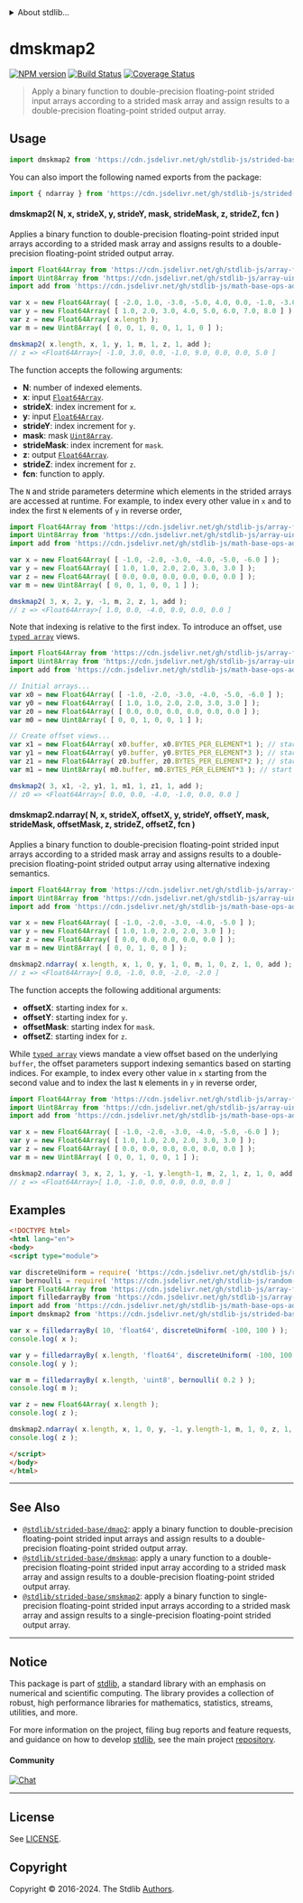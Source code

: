 <!--

@license Apache-2.0

Copyright (c) 2021 The Stdlib Authors.

Licensed under the Apache License, Version 2.0 (the "License");
you may not use this file except in compliance with the License.
You may obtain a copy of the License at

   http://www.apache.org/licenses/LICENSE-2.0

Unless required by applicable law or agreed to in writing, software
distributed under the License is distributed on an "AS IS" BASIS,
WITHOUT WARRANTIES OR CONDITIONS OF ANY KIND, either express or implied.
See the License for the specific language governing permissions and
limitations under the License.

-->

<!-- lint disable maximum-heading-length -->


<details>
  <summary>
    About stdlib...
  </summary>
  <p>We believe in a future in which the web is a preferred environment for numerical computation. To help realize this future, we've built stdlib. stdlib is a standard library, with an emphasis on numerical and scientific computation, written in JavaScript (and C) for execution in browsers and in Node.js.</p>
  <p>The library is fully decomposable, being architected in such a way that you can swap out and mix and match APIs and functionality to cater to your exact preferences and use cases.</p>
  <p>When you use stdlib, you can be absolutely certain that you are using the most thorough, rigorous, well-written, studied, documented, tested, measured, and high-quality code out there.</p>
  <p>To join us in bringing numerical computing to the web, get started by checking us out on <a href="https://github.com/stdlib-js/stdlib">GitHub</a>, and please consider <a href="https://opencollective.com/stdlib">financially supporting stdlib</a>. We greatly appreciate your continued support!</p>
</details>

# dmskmap2

[![NPM version][npm-image]][npm-url] [![Build Status][test-image]][test-url] [![Coverage Status][coverage-image]][coverage-url] <!-- [![dependencies][dependencies-image]][dependencies-url] -->

> Apply a binary function to double-precision floating-point strided input arrays according to a strided mask array and assign results to a double-precision floating-point strided output array.

<section class="intro">

</section>

<!-- /.intro -->



<section class="usage">

## Usage

```javascript
import dmskmap2 from 'https://cdn.jsdelivr.net/gh/stdlib-js/strided-base-dmskmap2@esm/index.mjs';
```

You can also import the following named exports from the package:

```javascript
import { ndarray } from 'https://cdn.jsdelivr.net/gh/stdlib-js/strided-base-dmskmap2@esm/index.mjs';
```

#### dmskmap2( N, x, strideX, y, strideY, mask, strideMask, z, strideZ, fcn )

Applies a binary function to double-precision floating-point strided input arrays according to a strided mask array and assigns results to a double-precision floating-point strided output array.

```javascript
import Float64Array from 'https://cdn.jsdelivr.net/gh/stdlib-js/array-float64@esm/index.mjs';
import Uint8Array from 'https://cdn.jsdelivr.net/gh/stdlib-js/array-uint8@esm/index.mjs';
import add from 'https://cdn.jsdelivr.net/gh/stdlib-js/math-base-ops-add@esm/index.mjs';

var x = new Float64Array( [ -2.0, 1.0, -3.0, -5.0, 4.0, 0.0, -1.0, -3.0 ] );
var y = new Float64Array( [ 1.0, 2.0, 3.0, 4.0, 5.0, 6.0, 7.0, 8.0 ] );
var z = new Float64Array( x.length );
var m = new Uint8Array( [ 0, 0, 1, 0, 0, 1, 1, 0 ] );

dmskmap2( x.length, x, 1, y, 1, m, 1, z, 1, add );
// z => <Float64Array>[ -1.0, 3.0, 0.0, -1.0, 9.0, 0.0, 0.0, 5.0 ]
```

The function accepts the following arguments:

-   **N**: number of indexed elements.
-   **x**: input [`Float64Array`][@stdlib/array/float64].
-   **strideX**: index increment for `x`.
-   **y**: input [`Float64Array`][@stdlib/array/float64].
-   **strideY**: index increment for `y`.
-   **mask**: mask [`Uint8Array`][@stdlib/array/uint8].
-   **strideMask**: index increment for `mask`.
-   **z**: output [`Float64Array`][@stdlib/array/float64].
-   **strideZ**: index increment for `z`.
-   **fcn**: function to apply.

The `N` and stride parameters determine which elements in the strided arrays are accessed at runtime. For example, to index every other value in `x` and to index the first `N` elements of `y` in reverse order,

```javascript
import Float64Array from 'https://cdn.jsdelivr.net/gh/stdlib-js/array-float64@esm/index.mjs';
import Uint8Array from 'https://cdn.jsdelivr.net/gh/stdlib-js/array-uint8@esm/index.mjs';
import add from 'https://cdn.jsdelivr.net/gh/stdlib-js/math-base-ops-add@esm/index.mjs';

var x = new Float64Array( [ -1.0, -2.0, -3.0, -4.0, -5.0, -6.0 ] );
var y = new Float64Array( [ 1.0, 1.0, 2.0, 2.0, 3.0, 3.0 ] );
var z = new Float64Array( [ 0.0, 0.0, 0.0, 0.0, 0.0, 0.0 ] );
var m = new Uint8Array( [ 0, 0, 1, 0, 0, 1 ] );

dmskmap2( 3, x, 2, y, -1, m, 2, z, 1, add );
// z => <Float64Array>[ 1.0, 0.0, -4.0, 0.0, 0.0, 0.0 ]
```

Note that indexing is relative to the first index. To introduce an offset, use [`typed array`][@stdlib/array/float64] views.

```javascript
import Float64Array from 'https://cdn.jsdelivr.net/gh/stdlib-js/array-float64@esm/index.mjs';
import Uint8Array from 'https://cdn.jsdelivr.net/gh/stdlib-js/array-uint8@esm/index.mjs';
import add from 'https://cdn.jsdelivr.net/gh/stdlib-js/math-base-ops-add@esm/index.mjs';

// Initial arrays...
var x0 = new Float64Array( [ -1.0, -2.0, -3.0, -4.0, -5.0, -6.0 ] );
var y0 = new Float64Array( [ 1.0, 1.0, 2.0, 2.0, 3.0, 3.0 ] );
var z0 = new Float64Array( [ 0.0, 0.0, 0.0, 0.0, 0.0, 0.0 ] );
var m0 = new Uint8Array( [ 0, 0, 1, 0, 0, 1 ] );

// Create offset views...
var x1 = new Float64Array( x0.buffer, x0.BYTES_PER_ELEMENT*1 ); // start at 2nd element
var y1 = new Float64Array( y0.buffer, y0.BYTES_PER_ELEMENT*3 ); // start at 4th element
var z1 = new Float64Array( z0.buffer, z0.BYTES_PER_ELEMENT*2 ); // start at 3rd element
var m1 = new Uint8Array( m0.buffer, m0.BYTES_PER_ELEMENT*3 ); // start at 4th element

dmskmap2( 3, x1, -2, y1, 1, m1, 1, z1, 1, add );
// z0 => <Float64Array>[ 0.0, 0.0, -4.0, -1.0, 0.0, 0.0 ]
```

#### dmskmap2.ndarray( N, x, strideX, offsetX, y, strideY, offsetY, mask, strideMask, offsetMask, z, strideZ, offsetZ, fcn )

Applies a binary function to double-precision floating-point strided input arrays according to a strided mask array and assigns results to a double-precision floating-point strided output array using alternative indexing semantics.

```javascript
import Float64Array from 'https://cdn.jsdelivr.net/gh/stdlib-js/array-float64@esm/index.mjs';
import Uint8Array from 'https://cdn.jsdelivr.net/gh/stdlib-js/array-uint8@esm/index.mjs';
import add from 'https://cdn.jsdelivr.net/gh/stdlib-js/math-base-ops-add@esm/index.mjs';

var x = new Float64Array( [ -1.0, -2.0, -3.0, -4.0, -5.0 ] );
var y = new Float64Array( [ 1.0, 1.0, 2.0, 2.0, 3.0 ] );
var z = new Float64Array( [ 0.0, 0.0, 0.0, 0.0, 0.0 ] );
var m = new Uint8Array( [ 0, 0, 1, 0, 0 ] );

dmskmap2.ndarray( x.length, x, 1, 0, y, 1, 0, m, 1, 0, z, 1, 0, add );
// z => <Float64Array>[ 0.0, -1.0, 0.0, -2.0, -2.0 ]
```

The function accepts the following additional arguments:

-   **offsetX**: starting index for `x`.
-   **offsetY**: starting index for `y`.
-   **offsetMask**: starting index for `mask`.
-   **offsetZ**: starting index for `z`.

While [`typed array`][@stdlib/array/float64] views mandate a view offset based on the underlying `buffer`, the offset parameters support indexing semantics based on starting indices. For example, to index every other value in `x` starting from the second value and to index the last `N` elements in `y` in reverse order,

```javascript
import Float64Array from 'https://cdn.jsdelivr.net/gh/stdlib-js/array-float64@esm/index.mjs';
import Uint8Array from 'https://cdn.jsdelivr.net/gh/stdlib-js/array-uint8@esm/index.mjs';
import add from 'https://cdn.jsdelivr.net/gh/stdlib-js/math-base-ops-add@esm/index.mjs';

var x = new Float64Array( [ -1.0, -2.0, -3.0, -4.0, -5.0, -6.0 ] );
var y = new Float64Array( [ 1.0, 1.0, 2.0, 2.0, 3.0, 3.0 ] );
var z = new Float64Array( [ 0.0, 0.0, 0.0, 0.0, 0.0, 0.0 ] );
var m = new Uint8Array( [ 0, 0, 1, 0, 0, 1 ] );

dmskmap2.ndarray( 3, x, 2, 1, y, -1, y.length-1, m, 2, 1, z, 1, 0, add );
// z => <Float64Array>[ 1.0, -1.0, 0.0, 0.0, 0.0, 0.0 ]
```

</section>

<!-- /.usage -->

<section class="notes">

</section>

<!-- /.notes -->

<section class="examples">

## Examples

<!-- eslint no-undef: "error" -->

```html
<!DOCTYPE html>
<html lang="en">
<body>
<script type="module">

var discreteUniform = require( 'https://cdn.jsdelivr.net/gh/stdlib-js/random-base-discrete-uniform' ).factory;
var bernoulli = require( 'https://cdn.jsdelivr.net/gh/stdlib-js/random-base-bernoulli' ).factory;
import Float64Array from 'https://cdn.jsdelivr.net/gh/stdlib-js/array-float64@esm/index.mjs';
import filledarrayBy from 'https://cdn.jsdelivr.net/gh/stdlib-js/array-filled-by@esm/index.mjs';
import add from 'https://cdn.jsdelivr.net/gh/stdlib-js/math-base-ops-add@esm/index.mjs';
import dmskmap2 from 'https://cdn.jsdelivr.net/gh/stdlib-js/strided-base-dmskmap2@esm/index.mjs';

var x = filledarrayBy( 10, 'float64', discreteUniform( -100, 100 ) );
console.log( x );

var y = filledarrayBy( x.length, 'float64', discreteUniform( -100, 100 ) );
console.log( y );

var m = filledarrayBy( x.length, 'uint8', bernoulli( 0.2 ) );
console.log( m );

var z = new Float64Array( x.length );
console.log( z );

dmskmap2.ndarray( x.length, x, 1, 0, y, -1, y.length-1, m, 1, 0, z, 1, 0, add );
console.log( z );

</script>
</body>
</html>
```

</section>

<!-- /.examples -->

<!-- C interface documentation. -->



<!-- Section for related `stdlib` packages. Do not manually edit this section, as it is automatically populated. -->

<section class="related">

* * *

## See Also

-   <span class="package-name">[`@stdlib/strided-base/dmap2`][@stdlib/strided/base/dmap2]</span><span class="delimiter">: </span><span class="description">apply a binary function to double-precision floating-point strided input arrays and assign results to a double-precision floating-point strided output array.</span>
-   <span class="package-name">[`@stdlib/strided-base/dmskmap`][@stdlib/strided/base/dmskmap]</span><span class="delimiter">: </span><span class="description">apply a unary function to a double-precision floating-point strided input array according to a strided mask array and assign results to a double-precision floating-point strided output array.</span>
-   <span class="package-name">[`@stdlib/strided-base/smskmap2`][@stdlib/strided/base/smskmap2]</span><span class="delimiter">: </span><span class="description">apply a binary function to single-precision floating-point strided input arrays according to a strided mask array and assign results to a single-precision floating-point strided output array.</span>

</section>

<!-- /.related -->

<!-- Section for all links. Make sure to keep an empty line after the `section` element and another before the `/section` close. -->


<section class="main-repo" >

* * *

## Notice

This package is part of [stdlib][stdlib], a standard library with an emphasis on numerical and scientific computing. The library provides a collection of robust, high performance libraries for mathematics, statistics, streams, utilities, and more.

For more information on the project, filing bug reports and feature requests, and guidance on how to develop [stdlib][stdlib], see the main project [repository][stdlib].

#### Community

[![Chat][chat-image]][chat-url]

---

## License

See [LICENSE][stdlib-license].


## Copyright

Copyright &copy; 2016-2024. The Stdlib [Authors][stdlib-authors].

</section>

<!-- /.stdlib -->

<!-- Section for all links. Make sure to keep an empty line after the `section` element and another before the `/section` close. -->

<section class="links">

[npm-image]: http://img.shields.io/npm/v/@stdlib/strided-base-dmskmap2.svg
[npm-url]: https://npmjs.org/package/@stdlib/strided-base-dmskmap2

[test-image]: https://github.com/stdlib-js/strided-base-dmskmap2/actions/workflows/test.yml/badge.svg?branch=main
[test-url]: https://github.com/stdlib-js/strided-base-dmskmap2/actions/workflows/test.yml?query=branch:main

[coverage-image]: https://img.shields.io/codecov/c/github/stdlib-js/strided-base-dmskmap2/main.svg
[coverage-url]: https://codecov.io/github/stdlib-js/strided-base-dmskmap2?branch=main

<!--

[dependencies-image]: https://img.shields.io/david/stdlib-js/strided-base-dmskmap2.svg
[dependencies-url]: https://david-dm.org/stdlib-js/strided-base-dmskmap2/main

-->

[chat-image]: https://img.shields.io/gitter/room/stdlib-js/stdlib.svg
[chat-url]: https://app.gitter.im/#/room/#stdlib-js_stdlib:gitter.im

[stdlib]: https://github.com/stdlib-js/stdlib

[stdlib-authors]: https://github.com/stdlib-js/stdlib/graphs/contributors

[umd]: https://github.com/umdjs/umd
[es-module]: https://developer.mozilla.org/en-US/docs/Web/JavaScript/Guide/Modules

[deno-url]: https://github.com/stdlib-js/strided-base-dmskmap2/tree/deno
[umd-url]: https://github.com/stdlib-js/strided-base-dmskmap2/tree/umd
[esm-url]: https://github.com/stdlib-js/strided-base-dmskmap2/tree/esm
[branches-url]: https://github.com/stdlib-js/strided-base-dmskmap2/blob/main/branches.md

[stdlib-license]: https://raw.githubusercontent.com/stdlib-js/strided-base-dmskmap2/main/LICENSE

[@stdlib/array/float64]: https://github.com/stdlib-js/array-float64/tree/esm

[@stdlib/array/uint8]: https://github.com/stdlib-js/array-uint8/tree/esm

<!-- <related-links> -->

[@stdlib/strided/base/dmap2]: https://github.com/stdlib-js/strided-base-dmap2/tree/esm

[@stdlib/strided/base/dmskmap]: https://github.com/stdlib-js/strided-base-dmskmap/tree/esm

[@stdlib/strided/base/smskmap2]: https://github.com/stdlib-js/strided-base-smskmap2/tree/esm

<!-- </related-links> -->

</section>

<!-- /.links -->
